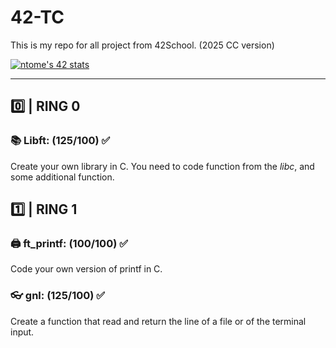 # 42-TC
This is my repo for all project from 42School. (2025 CC version)

[![ntome's 42 stats](https://badge.mediaplus.ma/darkblue/ntome?1337Badge=off&UM6P=off)](https://github.com/nico-tome)

---

## 0️⃣ | RING 0

### 📚 **Libft**: (125/100) ✅

Create your own library in C. You need to code function from the *libc*, and some additional function.

## 1️⃣ | RING 1

### 🖨️ **ft_printf**: (100/100) ✅

Code your own version of printf in C.

### 👓 **gnl**: (125/100) ✅

Create a function that read and return the line of a file or of the terminal input.
